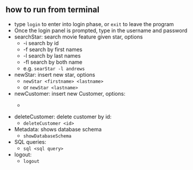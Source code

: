 
## how to run from terminal
* type ```login``` to enter into login phase, or ```exit``` to leave the program
* Once the login panel is prompted, type in the username and password
* searchStar: search movie feature given star, options
    - -i search by id
    - -f search by first names
    - -l search by last names
    - -fl search by both name
    - e.g. ```searStar -l andrews```
* newStar: insert new star, options
    - ```newStar <firstname> <lastname>```
    - or ```newStar <lastname>```
* newCustomer: insert new Customer, options:
    - ```new Customer <firstname> <lastname> <creditcard_id> <address> <email> <password>
* deleteCustomer: delete customer by id:
    - ```deleteCustomer <id>```
* Metadata: shows database schema
    - ```showDatabaseSchema```
* SQL queries:
    - ```sql <sql query>```
* logout:
    - ```logout```

